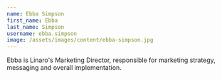 ```yaml
---
name: Ebba Simpson
first_name: Ebba
last_name: Simpson
username: ebba.simpson
image: /assets/images/content/ebba-simpson.jpg
---
```

Ebba is Linaro's Marketing Director, responsible for marketing strategy, messaging and overall implementation.